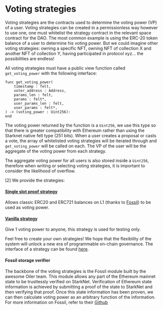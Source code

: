 # Voting strategies

Voting strategies are the contracts used to determine the voting power (VP) of a user. Voting strategies can be created in a permissionless way however to use one, one must whitelist the strategy contract in the relevant space contract for the DAO. The most common example is using the ERC-20 token balance of a user to determine his voting power. But we could imagine other voting strategies: owning a specific NFT, owning NFT of collection X and another NFT of collection Y, having participated in protocol xyz... the possibilities are endless! 

All voting strategies must have a public view function called `get_voting_power` with the following interface:

```
func get_voting_power(
    timestamp : felt,
    voter_address : Address,
    params_len : felt,
    params : felt*,
    user_params_len : felt,
    user_params : felt*,
) -> (voting_power : Uint256):
end
```
The voting power returned by the function is a `Uint256`, we use this type so that there is greater compatibility with Ethereum rather than using the Starknet native felt type (251 bits). When a user creates a proposal or casts a vote, the array of whitelisted voting strategies will be iterated through and `get_voting_power` will be called on each. The VP of the user will be the aggregate of the voting power from each strategy. 

The aggregate voting power for all users is also stored inside a `Uint256`, therefore when writing or selecting voting strategies, it is important to consider the likelihood of overflow. 



\[2] We provide the strategies:

#### [Single slot proof strategy](https://github.com/snapshot-labs/sx-core/blob/develop/contracts/starknet/strategies/single\_slot\_proof.cairo)

Allows classic ERC20 and ERC721 balances on L1 (thanks to [Fossil](https://github.com/snapshot-labs/sx-core#Fossil-Storage-Verifier)) to be used as voting power.

#### [Vanilla strategy](https://github.com/snapshot-labs/sx-core/blob/develop/contracts/starknet/strategies/vanilla.cairo)

Give 1 voting power to anyone, this strategy is used for testing only.

Feel free to create your own strategies! We hope that the flexibility of the system will unlock a new era of programmable on-chain governance. The interface of a strategy can be found [here](https://github.com/snapshot-labs/sx-core/blob/develop/contracts/starknet/strategies/interface.cairo).

#### Fossil storage verifier

The backbone of the voting strategies is the Fossil module built by the awesome Oiler team. This module allows any part of the Ethereum mainnet state to be trustlessly verified on StarkNet. Verification of Ethereum state information is achieved by submitting a proof of the state to StarkNet and then verifying that proof. Once this state information has been proven, we can then calculate voting power as an arbitrary function of the information. For more information on Fossil, refer to their [Github](https://github.com/OilerNetwork/fossil)
